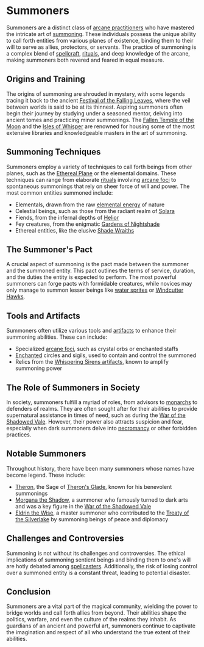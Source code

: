 # Summoners

Summoners are a distinct class of [arcane practitioners](arcane%20practitioners.md) who have mastered the intricate art of [summoning](summoning.md). These individuals possess the unique ability to call forth entities from various planes of existence, binding them to their will to serve as allies, protectors, or servants. The practice of summoning is a complex blend of [spellcraft](spellcraft.md), [rituals](rituals.md), and deep knowledge of the arcane, making summoners both revered and feared in equal measure.

## Origins and Training

The origins of summoning are shrouded in mystery, with some legends tracing it back to the ancient [Festival of the Falling Leaves](Festival%20of%20the%20Falling%20Leaves.md), where the veil between worlds is said to be at its thinnest. Aspiring summoners often begin their journey by studying under a seasoned mentor, delving into ancient tomes and practicing minor summonings. The [Fallen Temple of the Moon](Fallen%20Temple%20of%20the%20Moon.md) and the [Isles of Whisper](Isles%20of%20Whisper.md) are renowned for housing some of the most extensive libraries and knowledgeable masters in the art of summoning.

## Summoning Techniques

Summoners employ a variety of techniques to call forth beings from other planes, such as the [Ethereal Plane](Ethereal%20Plane.md) or the elemental domains. These techniques can range from elaborate [rituals](rituals.md) involving [arcane foci](arcane%20foci.md) to spontaneous summonings that rely on sheer force of will and power. The most common entities summoned include:

- Elementals, drawn from the raw [elemental energy](elemental%20energy.md) of nature
- Celestial beings, such as those from the radiant realm of [Solara](Solara.md)
- Fiends, from the infernal depths of [Helior](Helior.md)
- Fey creatures, from the enigmatic [Gardens of Nightshade](Gardens%20of%20Nightshade.md)
- Ethereal entities, like the elusive [Shade Wraiths](Shade%20Wraiths.md)

## The Summoner's Pact

A crucial aspect of summoning is the pact made between the summoner and the summoned entity. This pact outlines the terms of service, duration, and the duties the entity is expected to perform. The most powerful summoners can forge pacts with formidable creatures, while novices may only manage to summon lesser beings like [water sprites](water%20sprites.md) or [Windcutter Hawks](Windcutter%20Hawks.md).

## Tools and Artifacts

Summoners often utilize various tools and [artifacts](artifacts.md) to enhance their summoning abilities. These can include:

- Specialized [arcane foci](arcane%20foci.md), such as crystal orbs or enchanted staffs
- [Enchanted](Enchantment.md) circles and sigils, used to contain and control the summoned
- Relics from the [Whispering Sirens artifacts](Whispering%20Sirens%20artifacts.md), known to amplify summoning power

## The Role of Summoners in Society

In society, summoners fulfill a myriad of roles, from advisors to [monarchs](monarchs.md) to defenders of realms. They are often sought after for their abilities to provide supernatural assistance in times of need, such as during the [War of the Shadowed Vale](War%20of%20the%20Shadowed%20Vale.md). However, their power also attracts suspicion and fear, especially when dark summoners delve into [necromancy](necromancy.md) or other forbidden practices.

## Notable Summoners

Throughout history, there have been many summoners whose names have become legend. These include:

- [Theron](Theron.md), the Sage of [Theron's Glade](Theron's%20Glade.md), known for his benevolent summonings
- [Morgana the Shadow](Morgana%20the%20Shadow.md), a summoner who famously turned to dark arts and was a key figure in the [War of the Shadowed Vale](War%20of%20the%20Shadowed%20Vale.md)
- [Eldrin the Wise](Eldrin%20the%20Wise.md), a master summoner who contributed to the [Treaty of the Silverlake](Treaty%20of%20the%20Silverlake.md) by summoning beings of peace and diplomacy

## Challenges and Controversies

Summoning is not without its challenges and controversies. The ethical implications of summoning sentient beings and binding them to one's will are hotly debated among [spellcasters](spellcasters.md). Additionally, the risk of losing control over a summoned entity is a constant threat, leading to potential disaster.

## Conclusion

Summoners are a vital part of the magical community, wielding the power to bridge worlds and call forth allies from beyond. Their abilities shape the politics, warfare, and even the culture of the realms they inhabit. As guardians of an ancient and powerful art, summoners continue to captivate the imagination and respect of all who understand the true extent of their abilities.